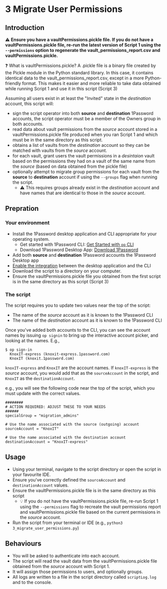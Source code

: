# 3 Migrate User Permissions

## Introduction
⚠️ __Ensure you have a vaultPermissions.pickle file. If you do not have a vaultPermissions.pickle file, re-run the latest version of Script 1 using the `--permissions` option to regenerate the vault_permissions_report.csv and vaultPermissions.pickle.__

❓ What is vaultPermissions.pickle? A .pickle file is a binary file created by the Pickle module in the Python standard library. In this case, it contains identical data to the vault_permissions_report.csv, except in a more Python-friendly format. This makes it easier and more reliable to take data obtained while running Script 1 and use it in this script (Script 3)


Assuming all users exist in at least the "Invited" state in the _destination_ account, this script will:
* sign the script operator into both __source__ and __destination__ 1Password accounts, the script operator must be a member of the Owners group in both accounts. 
* read data about vault permissions from the _source_ account stored in a vaultPermissions.pickle file produced when you ran Script 1 and which must be in the same directory as this script. 
* obtains a list of vaults from the _destination_ account so they can be matched with vaults from the _source_ account. 
* for each vault, grant users the vault permissions in a _desintaion_ vault based on the permissions they had on a vault of the same name from the _source_ (based on data obtained from the pickle file)
* optionally attempt to migrate group permissions for each vault from the __source__ to __destination__ account if using the `--groups` flag when running the script. 
  * ⚠️ This requires groups already exist in the _destination_ account and have names that are identical to those in the _source_ account.

## Prepration
### Your environment
* Install the 1Password desktop application and CLI appropriate for your operating system. 
  * Get started with 1Password CLI: [Get Started with `op` CLI](https://developer.1password.com/docs/cli)
  * Download 1Password Desktop App: [Download 1Password](https://1password.com/downloads/)
* Add both __source__ and __destination__ 1Password accounts the 1Password Desktop app
* [Enable the integration](https://developer.1password.com/docs/cli/get-started#step-2-turn-on-the-1password-desktop-app-integration) between the desktop application and the CLI
* Download the script to a directory on your computer. 
* Ensure the vaultPermissions.pickle file you obtained from the first script is in the same directory as this script (Script 3)

### The script
The script requires you to update two values near the top of the script:
* The name of the _source_ account as it is known to the 1Password CLI
* The name of the _destination_ account as it is known to the 1Password CLI

Once you've added both accounts to the CLI, you can see the account names by issuing `op signin` to bring up the interactive account picker, and looking at the names. E.g., 
```
$ op sign-in
  KnoxIT-express (knoxit-express.1password.com)
  KnoxIT (knoxit.1password.com)
```
`knoxIT-express` and `KnoxIT` are the account names. If `knoxIT-express` is the _source_ account, you would add that as the `sourceAccount` in the script, and `KnoxIT` as the `destinationAccount`. 

e.g., you will see the following code near the top of the script, which you must update with the correct values. 
```
########
# ACTION REQUIRED: ADJUST THESE TO YOUR NEEDS
######
specialGroup = "migration_admins"

# Use the name associated with the source (outgoing) account
sourceAccount = "KnoxIT"

# Use the name associated with the destination account
destinationAccount = "KnoxIT-express"
```

## Usage
* Using your terminal, navigate to the script directory or open the script in your favourite IDE. 
* Ensure you've correctly defined the `sourceAccount` and `destinationAccount` values.
* Ensure the vaultPermissions.pickle file is in the same directory as this script
  * 💡 If you do not have the vaultPermissions.pickle file, re-run Script 1 using the `--permissions` flag to recreate the vault permissions report and vaultPermissions.pickle file based on the current permissions in the _source_ account. 
* Run the script from your terminal or IDE (e.g., `python3 3_migrate_user_permissions.py`)

## Behaviours
* You will be asked to authenticate into each account. 
* The script will read the vault data from the vaultPermissions.pickle file obtained from the _source_ account with Script 1.
* It will assign those permissions to users, and optionally groups.
* All logs are written to a file in the script directory called `scriptLog.log` and to the console. 


